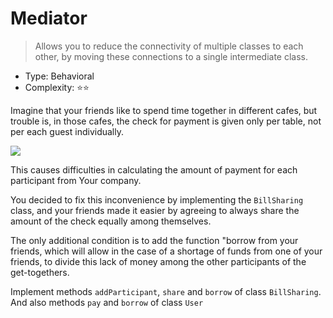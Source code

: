 # Mediator

> Allows you to reduce the connectivity of multiple classes to each other,
> by moving these connections to a single intermediate class.

- Type: Behavioral
- Complexity: ⭐⭐

Imagine that your friends like to spend time together in different cafes, but
trouble is, in those cafes, the check for payment is given only per table, not per
each guest individually.

![](/assets/friends.png)

This causes difficulties in calculating the amount of payment for each participant from
Your company.

You decided to fix this inconvenience by implementing the `BillSharing` class,
and your friends made it easier by agreeing to always share the amount
of the check equally among themselves.

The only additional condition is to add the function "borrow from your friends,
which will allow in the case of a shortage of funds from one of your friends, to divide
this lack of money among the other participants of the get-togethers.

Implement methods `addParticipant`, `share` and `borrow` of class `BillSharing`.
And also methods `pay` and `borrow` of class `User`
